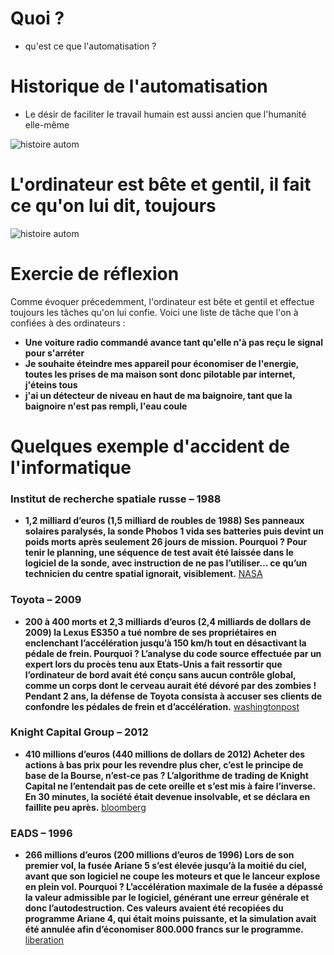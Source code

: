 <!-- .slide: data-state="nologo-slide" style="text-align: center" -->
# Quoi ?

* qu'est ce que l'automatisation ?

<!-- .slide: data-state="nologo-slide" style="text-align: center" -->
# Historique de l'automatisation 

* Le désir de faciliter le travail humain est aussi ancien que l'humanité elle-même

![histoire autom](images/autom_test.jpg "histoire autom") <!-- .element: width="200px" -->


<!-- .slide: data-state="nologo-slide" style="text-align: center" -->
# L'ordinateur est bête et gentil, il fait ce qu'on lui dit, toujours

![histoire autom](images/ordi_bete_et_gentil.webp "histoire autom") <!-- .element: width="200px" -->

<!-- .slide: data-state="nologo-slide" style="text-align: center" -->
# Exercie de réflexion

Comme évoquer précedemment, l'ordinateur est bête et gentil et effectue toujours les tâches qu'on lui confie.
Voici une liste de tâche que l'on à confiées à des ordinateurs : 
* **Une voiture radio commandé avance tant qu'elle n'à pas reçu le signal pour s'arréter**
* **Je souhaite éteindre mes appareil pour économiser de l'energie, toutes les prises de ma maison sont donc pilotable par internet, j'éteins tous**
* **j'ai un détecteur de niveau en haut de ma baignoire, tant que la baignoire n'est pas rempli, l'eau coule**


# Quelques exemple d'accident de l'informatique 

### Institut de recherche spatiale russe – 1988
* **1,2 milliard d’euros (1,5 milliard de roubles de 1988)
Ses panneaux solaires paralysés, la sonde Phobos 1 vida ses batteries puis devint un poids morts après seulement 26 jours de mission. Pourquoi ? Pour tenir le planning, une séquence de test avait été laissée dans le logiciel de la sonde, avec instruction de ne pas l’utiliser… ce qu’un technicien du centre spatial ignorait, visiblement.**
[NASA](https://nssdc.gsfc.nasa.gov/planetary/phobos.html)

### Toyota – 2009
* **200 à 400 morts et 2,3 milliards d’euros (2,4 milliards de dollars de 2009)
la Lexus ES350 a tué nombre de ses propriétaires en enclenchant l’accélération jusqu’à 150 km/h tout en désactivant la pédale de frein.
Pourquoi ? L’analyse du code source effectuée par un expert lors du procès tenu aux Etats-Unis a fait ressortir que l’ordinateur de bord avait été conçu sans aucun contrôle global, comme un corps dont le cerveau aurait été dévoré par des zombies ! Pendant 2 ans, la défense de Toyota consista à accuser ses clients de confondre les pédales de frein et d’accélération.**
[washingtonpost](https://www.washingtonpost.com/business/economy/toyota-reaches-12-billion-settlement-to-end-criminal-probe/2014/03/19/5738a3c4-af69-11e3-9627-c65021d6d572_story.html)

### Knight Capital Group – 2012
* **410 millions d’euros (440 millions de dollars de 2012)
Acheter des actions à bas prix pour les revendre plus cher, c’est le principe de base de la Bourse, n’est-ce pas ? L’algorithme de trading de Knight Capital ne l’entendait pas de cete oreille et s’est mis à faire l’inverse. En 30 minutes, la société était devenue insolvable, et se déclara en faillite peu après.**
[bloomberg](https://www.bloomberg.com/news/articles/2012-08-02/knight-shows-how-to-lose-440-million-in-30-minutes)

### EADS – 1996
* **266 millions d’euros (200 millions d’euros de 1996)
Lors de son premier vol, la fusée Ariane 5 s’est élevée jusqu’à la moitié du ciel, avant que son logiciel ne coupe les moteurs et que le lanceur explose en plein vol.
Pourquoi ? L’accélération maximale de la fusée a dépassé la valeur admissible par le logiciel, générant une erreur générale et donc l’autodestruction. Ces valeurs avaient été recopiées du programme Ariane 4, qui était moins puissante, et la simulation avait été annulée afin d’économiser 800.000 francs sur le programme.**
[liberation](https://www.liberation.fr/futurs/1996/07/24/l-explosion-d-ariane-5-c-est-la-faute-au-logicielnous-sommes-tous-coupables-a-affirme-le-directeur-g_176415/)

